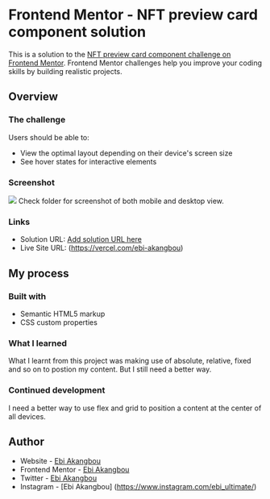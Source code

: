 # Frontend Mentor - NFT preview card component solution

This is a solution to the [NFT preview card component challenge on Frontend Mentor](https://www.frontendmentor.io/challenges/nft-preview-card-component-SbdUL_w0U). Frontend Mentor challenges help you improve your coding skills by building realistic projects. 

## Overview

### The challenge

Users should be able to:

- View the optimal layout depending on their device's screen size
- See hover states for interactive elements

### Screenshot

![](./screenshot.jpg)
Check folder for screenshot of both mobile and desktop view.

### Links

- Solution URL: [Add solution URL here](https://your-solution-url.com)
- Live Site URL: (https://vercel.com/ebi-akangbou)

## My process

### Built with

- Semantic HTML5 markup
- CSS custom properties


### What I learned

What I learnt from this project was making use of absolute, relative, fixed and so on to postion my content. But I still need a better way.


### Continued development

I need a better way to use flex and grid to position a content at the center of all devices.
## Author

- Website - [Ebi Akangbou](https://vercel.com/ebi-akangbou)
- Frontend Mentor - [Ebi Akangbou](https://www.frontendmentor.io/profile/yourusername)
- Twitter - [Ebi Akangbou](https://www.twitter.com/EAkangbou)
- Instagram - [Ebi Akangbou] (https://www.instagram.com/ebi_ultimate/)
